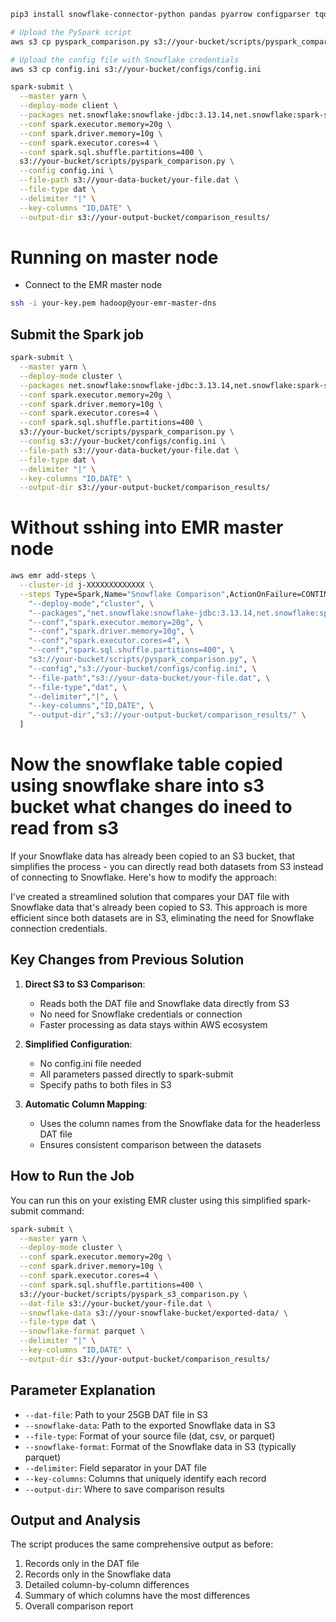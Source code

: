 ```bash
pip3 install snowflake-connector-python pandas pyarrow configparser tqdm

# Upload the PySpark script
aws s3 cp pyspark_comparison.py s3://your-bucket/scripts/pyspark_comparison.py

# Upload the config file with Snowflake credentials
aws s3 cp config.ini s3://your-bucket/configs/config.ini
```

```bash
spark-submit \
  --master yarn \
  --deploy-mode client \
  --packages net.snowflake:snowflake-jdbc:3.13.14,net.snowflake:spark-snowflake_2.12:2.10.0-spark_3.1 \
  --conf spark.executor.memory=20g \
  --conf spark.driver.memory=10g \
  --conf spark.executor.cores=4 \
  --conf spark.sql.shuffle.partitions=400 \
  s3://your-bucket/scripts/pyspark_comparison.py \
  --config config.ini \
  --file-path s3://your-data-bucket/your-file.dat \
  --file-type dat \
  --delimiter "|" \
  --key-columns "ID,DATE" \
  --output-dir s3://your-output-bucket/comparison_results/
```

# Running on master node

- Connect to the EMR master node

```bash
ssh -i your-key.pem hadoop@your-emr-master-dns
```

## Submit the Spark job

```bash
spark-submit \
  --master yarn \
  --deploy-mode cluster \
  --packages net.snowflake:snowflake-jdbc:3.13.14,net.snowflake:spark-snowflake_2.12:2.10.0-spark_3.1 \
  --conf spark.executor.memory=20g \
  --conf spark.driver.memory=10g \
  --conf spark.executor.cores=4 \
  --conf spark.sql.shuffle.partitions=400 \
  s3://your-bucket/scripts/pyspark_comparison.py \
  --config s3://your-bucket/configs/config.ini \
  --file-path s3://your-data-bucket/your-file.dat \
  --file-type dat \
  --delimiter "|" \
  --key-columns "ID,DATE" \
  --output-dir s3://your-output-bucket/comparison_results/
```

# Without sshing into EMR master node

```bash
aws emr add-steps \
  --cluster-id j-XXXXXXXXXXXXX \
  --steps Type=Spark,Name="Snowflake Comparison",ActionOnFailure=CONTINUE,Args=[ \
    "--deploy-mode","cluster", \
    "--packages","net.snowflake:snowflake-jdbc:3.13.14,net.snowflake:spark-snowflake_2.12:2.10.0-spark_3.1", \
    "--conf","spark.executor.memory=20g", \
    "--conf","spark.driver.memory=10g", \
    "--conf","spark.executor.cores=4", \
    "--conf","spark.sql.shuffle.partitions=400", \
    "s3://your-bucket/scripts/pyspark_comparison.py", \
    "--config","s3://your-bucket/configs/config.ini", \
    "--file-path","s3://your-data-bucket/your-file.dat", \
    "--file-type","dat", \
    "--delimiter","|", \
    "--key-columns","ID,DATE", \
    "--output-dir","s3://your-output-bucket/comparison_results/" \
  ]
```

# Now the snowflake table copied using snowflake share into s3 bucket what changes do ineed to read from s3

If your Snowflake data has already been copied to an S3 bucket, that simplifies the process - you can directly read both
datasets from S3 instead of connecting to Snowflake. Here's how to modify the approach:

I've created a streamlined solution that compares your DAT file with Snowflake data that's already been copied to S3.
This approach is more efficient since both datasets are in S3, eliminating the need for Snowflake connection
credentials.

## Key Changes from Previous Solution

1. **Direct S3 to S3 Comparison**:
    - Reads both the DAT file and Snowflake data directly from S3
    - No need for Snowflake credentials or connection
    - Faster processing as data stays within AWS ecosystem

2. **Simplified Configuration**:
    - No config.ini file needed
    - All parameters passed directly to spark-submit
    - Specify paths to both files in S3

3. **Automatic Column Mapping**:
    - Uses the column names from the Snowflake data for the headerless DAT file
    - Ensures consistent comparison between the datasets

## How to Run the Job

You can run this on your existing EMR cluster using this simplified spark-submit command:

```bash
spark-submit \
  --master yarn \
  --deploy-mode cluster \
  --conf spark.executor.memory=20g \
  --conf spark.driver.memory=10g \
  --conf spark.executor.cores=4 \
  --conf spark.sql.shuffle.partitions=400 \
  s3://your-bucket/scripts/pyspark_s3_comparison.py \
  --dat-file s3://your-bucket/your-file.dat \
  --snowflake-data s3://your-snowflake-bucket/exported-data/ \
  --file-type dat \
  --snowflake-format parquet \
  --delimiter "|" \
  --key-columns "ID,DATE" \
  --output-dir s3://your-output-bucket/comparison_results/
```

## Parameter Explanation

- `--dat-file`: Path to your 25GB DAT file in S3
- `--snowflake-data`: Path to the exported Snowflake data in S3
- `--file-type`: Format of your source file (dat, csv, or parquet)
- `--snowflake-format`: Format of the Snowflake data in S3 (typically parquet)
- `--delimiter`: Field separator in your DAT file
- `--key-columns`: Columns that uniquely identify each record
- `--output-dir`: Where to save comparison results

## Output and Analysis

The script produces the same comprehensive output as before:

1. Records only in the DAT file
2. Records only in the Snowflake data
3. Detailed column-by-column differences
4. Summary of which columns have the most differences
5. Overall comparison report







